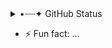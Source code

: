 <details>
<summary>•┈┈✦ GitHub Status </summary>
Here are some ideas to get you started:
</details>

- ⚡ Fun fact: ...
